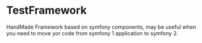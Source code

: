 TestFramework
=============

HandMade Framework based on symfony components, may be useful when you need to move yor code from symfony 1 application to symfony 2.